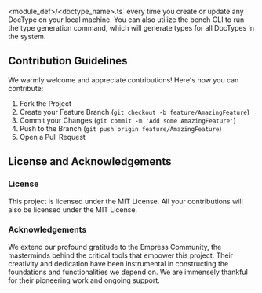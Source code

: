 <module_def>/<doctype_name>.ts` every time you create or update any DocType on your local machine. You can also utilize the bench CLI to run the type generation command, which will generate types for all DocTypes in the system.

## Contribution Guidelines

We warmly welcome and appreciate contributions! Here's how you can contribute:

1. Fork the Project
2. Create your Feature Branch (`git checkout -b feature/AmazingFeature`)
3. Commit your Changes (`git commit -m 'Add some AmazingFeature'`)
4. Push to the Branch (`git push origin feature/AmazingFeature`)
5. Open a Pull Request

## License and Acknowledgements

### License

This project is licensed under the MIT License. All your contributions will also be licensed under the MIT License.

### Acknowledgements

We extend our profound gratitude to the Empress Community, the masterminds behind the critical tools that empower this project. Their creativity and dedication have been instrumental in constructing the foundations and functionalities we depend on. We are immensely thankful for their pioneering work and ongoing support.
